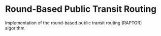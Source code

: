 # Round-Based Public Transit Routing

Implementation of the round-based public transit routing (RAPTOR) algorithm.
